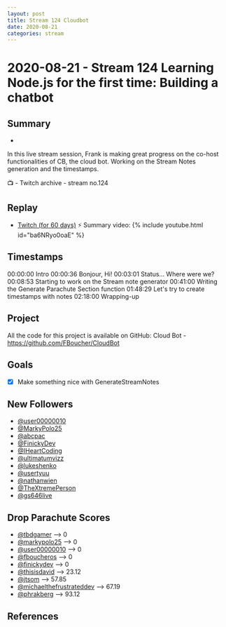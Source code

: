 ```yaml
---
layout: post
title: Stream 124 Cloudbot
date: 2020-08-21
categories: stream
---
```



# 2020-08-21 - Stream 124 Learning Node.js for the first time: Building a chatbot

## Summary
-

In this live stream session, Frank is making great progress on the co-host functionalities of CB, the cloud bot. Working on the Stream Notes generation and the timestamps.

📺 - Twitch archive - stream no.124

## Replay


- [Twitch (for 60 days)](https://www.twitch.tv/videos/)
⚡ Summary video:
{% include youtube.html id="ba6NRyo0oaE" %}
<br/><!--more-->


## Timestamps


00:00:00 Intro
00:00:36 Bonjour, Hi!
00:03:01 Status... Where were we? 
00:08:53 Starting to work on the Stream note generator
00:41:00 Writing the Generate Parachute Section function
01:48:29 Let's try to create timestamps with notes
02:18:00 Wrapping-up


Project
-------

All the code for this project is available on GitHub: Cloud Bot - https://github.com/FBoucher/CloudBot


Goals
-----

- [X] Make something nice with GenerateStreamNotes


New Followers
-------------

- [@user00000010](https://www.twitch.tv/user00000010)
- [@MarkyPolo25](https://www.twitch.tv/MarkyPolo25)
- [@abcpac](https://www.twitch.tv/abcpac)
- [@FinickyDev](https://www.twitch.tv/FinickyDev)
- [@IHeartCoding](https://www.twitch.tv/IHeartCoding)
- [@ultimatumvizz](https://www.twitch.tv/ultimatumvizz)
- [@lukeshenko](https://www.twitch.tv/lukeshenko)
- [@usertyuu](https://www.twitch.tv/usertyuu)
- [@nathanwien](https://www.twitch.tv/nathanwien)
- [@TheXtremePerson](https://www.twitch.tv/TheXtremePerson)
- [@gs646live](https://www.twitch.tv/gs646live)


Drop Parachute Scores
----------------------------

- [@tbdgamer](https://www.twitch.tv/tbdgamer) --> 0
- [@markypolo25](https://www.twitch.tv/markypolo25) --> 0
- [@user00000010](https://www.twitch.tv/user00000010) --> 0
- [@fboucheros](https://www.twitch.tv/fboucheros) --> 0
- [@finickydev](https://www.twitch.tv/finickydev) --> 0
- [@thisisdavid](https://www.twitch.tv/thisisdavid) --> 23.12
- [@jtsom](https://www.twitch.tv/jtsom) --> 57.85
- [@michaelthefrustrateddev](https://www.twitch.tv/michaelthefrustrateddev) --> 67.19
- [@phrakberg](https://www.twitch.tv/phrakberg) --> 93.12



References
----------

